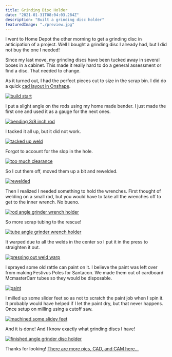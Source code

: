 ```yaml
---
title: Grinding Disc Holder
date: "2021-01-31T08:04:03.284Z"
description: "Built a grinding disc holder"
featuredImage: "./preview.jpg"
---
```


I went to Home Depot the other morning to get a grinding disc in anticipation of a project. Well I bought a grinding disc I already had, but I did not buy the one I needed!

Since my last move, my grinding discs have been tucked away in several boxes in a cabinet. This made it really hard to do a general assessment or find a disc. That needed to change.

As it turned out, I had the perfect pieces cut to size in the scrap bin. I did do a quick <a href="https://cad.onshape.com/documents/051d3a49fa876088d094ccb1/w/1890f058e50a78405dbb7900/e/8f715ca3e3cd102d16f5364b" target="_blank">cad layout in Onshape</a>.

<a href="https://cad.onshape.com/documents/051d3a49fa876088d094ccb1/w/1890f058e50a78405dbb7900/e/3e352df17871b2c3a08bff14" target="_blank">![build start](./pic1.jpg)</a>

I put a slight angle on the rods using my home made bender. I just made the first one and used it as a gauge for the next ones.

<a href="https://cad.onshape.com/documents/051d3a49fa876088d094ccb1/w/1890f058e50a78405dbb7900/e/4f95e4cb1483ff54cbddda66" target="_blank">![bending 3/8 inch rod](./pic2.jpg)</a>

I tacked it all up, but it did not work.

<a href="https://cad.onshape.com/documents/051d3a49fa876088d094ccb1/w/1890f058e50a78405dbb7900/e/4452997da18a4669890500da" target="_blank">![tacked up weld](./pic3.jpg)</a>

Forgot to account for the slop in the hole.

<a href="https://cad.onshape.com/documents/051d3a49fa876088d094ccb1/w/1890f058e50a78405dbb7900/e/970b724384e264655c697fd3" target="_blank">![too much clearance](./pic4.jpg)</a>

So I cut them off, moved them up a bit and rewelded.

<a href="https://cad.onshape.com/documents/051d3a49fa876088d094ccb1/w/1890f058e50a78405dbb7900/e/11cff257f9c4d67cc7cef7bf" target="_blank">![rewelded](./pic5.jpg)</a>

Then I realized I needed something to hold the wrenches. First thought of welding on a small rod, but you would have to take all the wrenches off to get to the inner wrench. No bueno.

<a href="https://cad.onshape.com/documents/051d3a49fa876088d094ccb1/w/1890f058e50a78405dbb7900/e/9b42092096f8cf31858c2c53" target="_blank">![rod angle grinder wrench holder](./pic6.jpg)</a>

So more scrap tubing to the rescue!

<a href="https://cad.onshape.com/documents/051d3a49fa876088d094ccb1/w/1890f058e50a78405dbb7900/e/8ec07d9cdb2848e539e77263" target="_blank">![tube angle grinder wrench holder](./pic7.jpg)</a>

It warped due to all the welds in the center so I put it in the press to straighten it out.

<a href="https://cad.onshape.com/documents/051d3a49fa876088d094ccb1/w/1890f058e50a78405dbb7900/e/e2e4c8aff8d923f68c6a73f9" target="_blank">![pressing out weld warp](./pic8.jpg)</a>

I sprayed some old rattle can paint on it. I believe the paint was left over from making Festivus Poles for Santacon. We made them out of cardboard McmasterCarr tubes so they would be disposable.

<a href="https://cad.onshape.com/documents/051d3a49fa876088d094ccb1/w/1890f058e50a78405dbb7900/e/d4cdbd31d675dc29829690ed" target="_blank">![paint](./pic9.jpg)</a>

I milled up some slider feet so as not to scratch the paint job when I spin it. It probably would have helped if I let the paint dry, but that never happens. Once setup on milling using a cutoff saw.

<a href="https://cad.onshape.com/documents/051d3a49fa876088d094ccb1/w/1890f058e50a78405dbb7900/e/5dbc9058f8198bc740d3ecfb" target="_blank">![machined some slidey feet](./pic10.jpg)</a>

And it is done! And I know exactly what grinding discs I have!

<a href="https://cad.onshape.com/documents/051d3a49fa876088d094ccb1/w/1890f058e50a78405dbb7900/e/6da08fc0395e09371e36c393" target="_blank">![finished angle grinder disc holder](./pic11.jpg)</a>

Thanks for looking! <a href="https://cad.onshape.com/documents/051d3a49fa876088d094ccb1/w/1890f058e50a78405dbb7900/e/8f715ca3e3cd102d16f5364b" target="_blank">There are more pics, CAD, and CAM here...</a>
